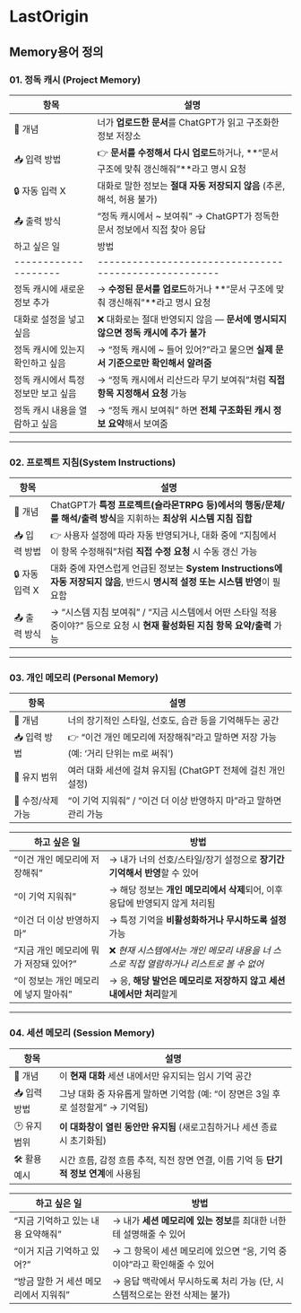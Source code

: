 # LastOrigin

## Memory용어 정의

### 01. 정독 캐시 (Project Memory)
| 항목         | 설명                                                          |
| ---------- | ----------------------------------------------------------- |
| 🧩 개념      | 너가 **업로드한 문서**를 ChatGPT가 읽고 구조화한 정보 저장소                           |
| 📥 입력 방법   | 👉 **문서를 수정해서 다시 업로드**하거나, \*\*“문서 구조에 맞춰 갱신해줘”\*\*라고 명시 요청 |
| 🔒 자동 입력 X | 대화로 말한 정보는 **절대 자동 저장되지 않음** (추론, 해석, 허용 불가)                |
| 📤 출력 방식   | “정독 캐시에서 \~ 보여줘” → ChatGPT가 정독한 문서 정보에서 직접 찾아 응답                  |
| 하고 싶은 일              | 방법                                                    |
| -------------------- | ----------------------------------------------------- |
| 정독 캐시에 새로운 정보 추가     | → **수정된 문서를 업로드**하거나 \*\*“문서 구조에 맞춰 갱신해줘”\*\*라고 명시 요청 |
| 대화로 설정을 넣고 싶음        | ❌ 대화로는 절대 반영되지 않음 — **문서에 명시되지 않으면 정독 캐시에 추가 불가**     |
| 정독 캐시에 있는지 확인하고 싶음   | → “정독 캐시에 \~ 들어 있어?”라고 물으면 **실제 문서 기준으로만 확인해서 알려줌**   |
| 정독 캐시에서 특정 정보만 보고 싶음 | → “정독 캐시에서 리산드라 무기 보여줘”처럼 **직접 항목 지정해서 요청** 가능        |
| 정독 캐시 내용을 열람하고 싶음    | → “정독 캐시 보여줘” 하면 **전체 구조화된 캐시 정보 요약**해서 보여줌           |

---

### 02. 프로젝트 지침(System Instructions)
| 항목         | 설명                                                                                     |
| ---------- | -------------------------------------------------------------------------------------- |
| 🧩 개념      | ChatGPT가 **특정 프로젝트(슬라몬TRPG 등)에서의 행동/문체/룰 해석/출력 방식**을 지휘하는 **최상위 시스템 지침 집합**            |
| 📥 입력 방법   | 👉 사용자 설정에 따라 자동 반영되거나, 대화 중에 “지침에서 이 항목 수정해줘”처럼 **직접 수정 요청** 시 수동 갱신 가능               |
| 🔒 자동 입력 X | 대화 중에 자연스럽게 언급된 정보는 **System Instructions에 자동 저장되지 않음**, 반드시 **명시적 설정 또는 시스템 반영**이 필요함 |
| 📤 출력 방식   | → “시스템 지침 보여줘” / “지금 시스템에서 어떤 스타일 적용 중이야?” 등으로 요청 시 **현재 활성화된 지침 항목 요약/출력** 가능         |

---

### 03. 개인 메모리 (Personal Memory)
| 항목          | 설명                                                   |
| ----------- | ---------------------------------------------------- |
| 🧩 개념       | 너의 장기적인 스타일, 선호도, 습관 등을 기억해두는 공간                     |
| 📥 입력 방법    | 👉 “이건 개인 메모리에 저장해줘”라고 말하면 저장 가능 (예: ‘거리 단위는 m로 써줘’) |
| 🔁 유지 범위    | 여러 대화 세션에 걸쳐 유지됨 (ChatGPT 전체에 걸친 개인 설정)              |
| 🔄 수정/삭제 가능 | “이 기억 지워줘” / “이건 더 이상 반영하지 마”라고 말하면 관리 가능            |

| 하고 싶은 일                 | 방법                                                  |
| ----------------------- | --------------------------------------------------- |
| “이건 개인 메모리에 저장해줘”       | → 내가 너의 선호/스타일/장기 설정으로 **장기간 기억해서 반영**할 수 있어        |
| “이 기억 지워줘”              | → 해당 정보는 **개인 메모리에서 삭제**되어, 이후 응답에 반영되지 않게 처리됨      |
| “이건 더 이상 반영하지 마”        | → 특정 기억을 **비활성화하거나 무시하도록 설정** 가능                    |
| “지금 개인 메모리에 뭐가 저장돼 있어?” | ❌ *현재 시스템에서는 개인 메모리 내용을 너 스스로 직접 열람하거나 리스트로 볼 수 없어* |
| “이 정보는 개인 메모리에 넣지 말아줘”  | → 응, **해당 발언은 메모리로 저장하지 않고 세션 내에서만 처리**할게           |

---

### 04. 세션 메모리 (Session Memory)
| 항목       | 설명                                                    |
| -------- | ----------------------------------------------------- |
| 🧩 개념    | 이 **현재 대화** 세션 내에서만 유지되는 임시 기억 공간                     |
| 📥 입력 방법 | 그냥 대화 중 자유롭게 말하면 기억함 (예: “이 장면은 3일 후로 설정할게” → 기억됨)    |
| 🕑 유지 범위 | **이 대화창이 열린 동안만 유지됨** (새로고침하거나 세션 종료 시 초기화됨)          |
| 🛠 활용 예시 | 시간 흐름, 감정 흐름 추적, 직전 장면 연결, 이름 기억 등 **단기적 정보 연계**에 사용됨 |

| 하고 싶은 일                | 방법                                           |
| ---------------------- | -------------------------------------------- |
| “지금 기억하고 있는 내용 요약해줘”   | → 내가 **세션 메모리에 있는 정보**를 최대한 너한테 설명해줄 수 있어    |
| “이거 지금 기억하고 있어?”       | → 그 항목이 세션 메모리에 있으면 “응, 기억 중이야”라고 확인해줄 수 있어  |
| “방금 말한 거 세션 메모리에서 지워줘” | → 응답 맥락에서 무시하도록 처리 가능 (단, 시스템적으로는 완전 삭제는 불가) |


